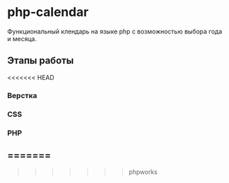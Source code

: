# php-calendar
Функциональный клендарь на языке php с возможностью выбора года и месяца.

## Этапы работы
<<<<<<< HEAD
### Верстка
### CSS
### PHP
=======
- 
>>>>>>> phpworks
